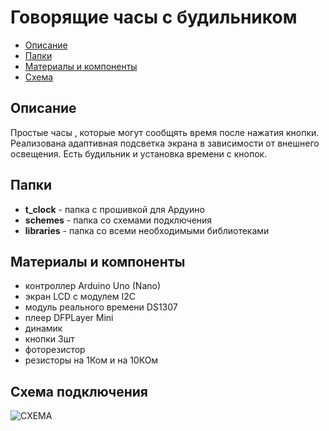 # Говорящие часы с будильником
* [Описание](#chapter-0)
* [Папки](#chapter-1)
* [Материалы и компоненты](#chapter-2)
* [Схема](#chapter-3)


<a id="chapter-0"></a>
## Описание
Простые часы , которые могут сообщять время после нажатия кнопки.
Реализована адаптивная подсветка экрана в зависимости от внешнего освещения. 
Есть будильник и установка времени с кнопок.

<a id="chapter-1"></a>
## Папки
- **t_clock** - папка с прошивкой для Ардуино
- **schemes** - папка со схемами подключения
- **libraries** - папка со всеми необходимыми библиотеками

<a id="chapter-2"></a>
## Материалы и компоненты
- контроллер Arduino Uno (Nano)
- экран LCD с модулем I2C
- модуль реального времени DS1307
- плеер DFPLayer Mini
- динамик
- кнопки 3шт
- фоторезистор
- резисторы на 1Ком и на 10КОм


<a id="chapter-3"></a>
## Схема подключения
![СХЕМА](https://github.com/musicfreakt/talk_clock/blob/master/schemes/talk_clock_bb.svg)

 
